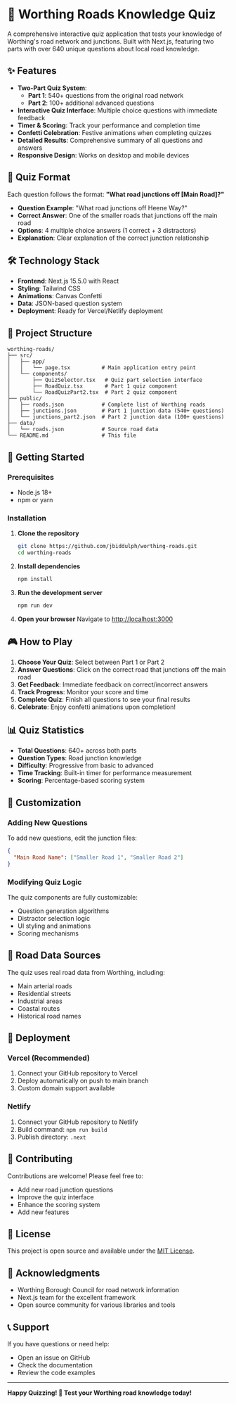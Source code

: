 # 🚗 Worthing Roads Knowledge Quiz

A comprehensive interactive quiz application that tests your knowledge of Worthing's road network and junctions. Built with Next.js, featuring two parts with over 640 unique questions about local road knowledge.

## ✨ Features

- **Two-Part Quiz System**: 
  - **Part 1**: 540+ questions from the original road network
  - **Part 2**: 100+ additional advanced questions
- **Interactive Quiz Interface**: Multiple choice questions with immediate feedback
- **Timer & Scoring**: Track your performance and completion time
- **Confetti Celebration**: Festive animations when completing quizzes
- **Detailed Results**: Comprehensive summary of all questions and answers
- **Responsive Design**: Works on desktop and mobile devices

## 🎯 Quiz Format

Each question follows the format: **"What road junctions off [Main Road]?"**

- **Question Example**: "What road junctions off Heene Way?"
- **Correct Answer**: One of the smaller roads that junctions off the main road
- **Options**: 4 multiple choice answers (1 correct + 3 distractors)
- **Explanation**: Clear explanation of the correct junction relationship

## 🛠️ Technology Stack

- **Frontend**: Next.js 15.5.0 with React
- **Styling**: Tailwind CSS
- **Animations**: Canvas Confetti
- **Data**: JSON-based question system
- **Deployment**: Ready for Vercel/Netlify deployment

## 📁 Project Structure

```
worthing-roads/
├── src/
│   ├── app/
│   │   └── page.tsx          # Main application entry point
│   └── components/
│       ├── QuizSelector.tsx   # Quiz part selection interface
│       ├── RoadQuiz.tsx       # Part 1 quiz component
│       └── RoadQuizPart2.tsx  # Part 2 quiz component
├── public/
│   ├── roads.json            # Complete list of Worthing roads
│   ├── junctions.json        # Part 1 junction data (540+ questions)
│   └── junctions_part2.json  # Part 2 junction data (100+ questions)
├── data/
│   └── roads.json            # Source road data
└── README.md                 # This file
```

## 🚀 Getting Started

### Prerequisites

- Node.js 18+ 
- npm or yarn

### Installation

1. **Clone the repository**
   ```bash
   git clone https://github.com/jbiddulph/worthing-roads.git
   cd worthing-roads
   ```

2. **Install dependencies**
   ```bash
   npm install
   ```

3. **Run the development server**
   ```bash
   npm run dev
   ```

4. **Open your browser**
   Navigate to [http://localhost:3000](http://localhost:3000)

## 🎮 How to Play

1. **Choose Your Quiz**: Select between Part 1 or Part 2
2. **Answer Questions**: Click on the correct road that junctions off the main road
3. **Get Feedback**: Immediate feedback on correct/incorrect answers
4. **Track Progress**: Monitor your score and time
5. **Complete Quiz**: Finish all questions to see your final results
6. **Celebrate**: Enjoy confetti animations upon completion!

## 📊 Quiz Statistics

- **Total Questions**: 640+ across both parts
- **Question Types**: Road junction knowledge
- **Difficulty**: Progressive from basic to advanced
- **Time Tracking**: Built-in timer for performance measurement
- **Scoring**: Percentage-based scoring system

## 🔧 Customization

### Adding New Questions

To add new questions, edit the junction files:

```json
{
  "Main Road Name": ["Smaller Road 1", "Smaller Road 2"]
}
```

### Modifying Quiz Logic

The quiz components are fully customizable:
- Question generation algorithms
- Distractor selection logic
- UI styling and animations
- Scoring mechanisms

## 🌟 Road Data Sources

The quiz uses real road data from Worthing, including:
- Main arterial roads
- Residential streets
- Industrial areas
- Coastal routes
- Historical road names

## 📱 Deployment

### Vercel (Recommended)

1. Connect your GitHub repository to Vercel
2. Deploy automatically on push to main branch
3. Custom domain support available

### Netlify

1. Connect your GitHub repository to Netlify
2. Build command: `npm run build`
3. Publish directory: `.next`

## 🤝 Contributing

Contributions are welcome! Please feel free to:
- Add new road junction questions
- Improve the quiz interface
- Enhance the scoring system
- Add new features

## 📄 License

This project is open source and available under the [MIT License](LICENSE).

## 🙏 Acknowledgments

- Worthing Borough Council for road network information
- Next.js team for the excellent framework
- Open source community for various libraries and tools

## 📞 Support

If you have questions or need help:
- Open an issue on GitHub
- Check the documentation
- Review the code examples

---

**Happy Quizzing! 🎉 Test your Worthing road knowledge today!**
